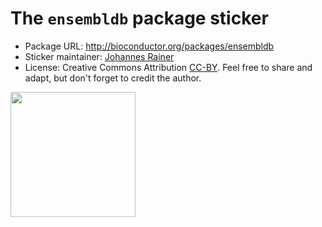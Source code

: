 # The `ensembldb` package sticker

* Package URL: http://bioconductor.org/packages/ensembldb
* Sticker maintainer: [Johannes Rainer](https://github.com/jotsetung/)
* License: Creative Commons Attribution
  [CC-BY](https://creativecommons.org/licenses/by/2.0/). Feel free to
  share and adapt, but don't forget to credit the author.

<img src="./ensembldb.png" height="200">

